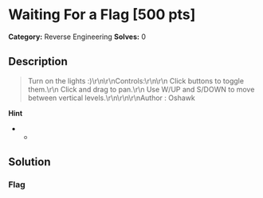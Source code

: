 # Waiting For a Flag [500 pts]

**Category:** Reverse Engineering
**Solves:** 0

## Description
>Turn on the lights :)\r\n\r\nControls:\r\n\r\n    Click buttons to toggle them.\r\n    Click and drag to pan.\r\n    Use W/UP and S/DOWN to move between vertical levels.\r\n\r\n\r\nAuthor : Oshawk

**Hint**
* -

## Solution

### Flag

